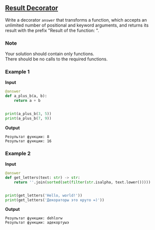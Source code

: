 ## [Result Decorator](../../../solutions/4.3/43_d.py)

Write a decorator `answer` that transforms a function, which accepts an unlimited number of positional and keyword arguments, and returns its result with the prefix "Result of the function: <value>".

### Note

Your solution should contain only functions.\
There should be no calls to the required functions.

### Example 1

__Input__
```python
@answer
def a_plus_b(a, b):
    return a + b


print(a_plus_b(3, 5))
print(a_plus_b(7, 9))
```

__Output__
```plaintext
Результат функции: 8
Результат функции: 16
```

### Example 2

__Input__
```python
@answer
def get_letters(text: str) -> str:
    return ''.join(sorted(set(filter(str.isalpha, text.lower()))))


print(get_letters('Hello, world!'))
print(get_letters('Декораторы это круто =)'))
```

__Output__
```plaintext
Результат функции: dehlorw
Результат функции: адекортуыэ
```